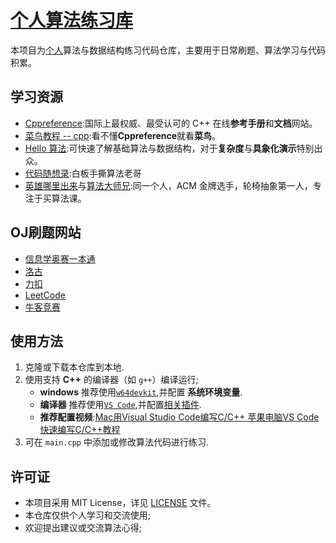 # [个人算法练习库](https://github.com/NotSleeply/codeCpp)

本项目为[个人](https://github.com/NotSleeply)算法与数据结构练习代码仓库，主要用于日常刷题、算法学习与代码积累。

## 学习资源

- [Cppreference](https://cppreference.cn):国际上最权威、最受认可的 C++ 在线**参考手册**和**文档**网站。
- [菜鸟教程 -- cpp](https://www.runoob.com/cplusplus/cpp-tutorial.html):看不懂**Cppreference**就看**菜鸟**。
- [Hello 算法](https://www.hello-algo.com):可快速了解基础算法与数据结构，对于**复杂度**与**具象化演示**特别出众。
- [代码随想录](https://space.bilibili.com/525438321):白板手撕算法老哥
- [英雄哪里出来](https://space.bilibili.com/319521269)与[算法大师兄](https://space.bilibili.com/1784235102):同一个人，ACM 金牌选手，轮椅抽象第一人，专注于买算法课。

## OJ刷题网站

- [信息学奥赛一本通](http://ybt.ssoier.cn:8088/index.php)
- [洛古](https://www.luogu.com.cn)
- [力扣](https://leetcode.cn)
- [LeetCode](https://leetcode.com)
- [牛客竞赛](https://ac.nowcoder.com)

## 使用方法

1. 克隆或下载本仓库到本地.
2. 使用支持 **C++** 的编译器（如 `g++`）编译运行;
   - **windows** 推荐使用[`w64devkit`](https://github.com/skeeto/w64devkit),并配置 **系统环境变量**.
   - **编译器** 推荐使用[`VS Code`](<https://code.visualstudio.com/>),并配置[相关插件](.vscode/extensions.json).
   - **推荐配置视频**:[Mac用Visual Studio Code编写C/C++ 苹果电脑VS Code快速编写C/C++教程](https://www.bilibili.com/video/BV1U741157Rd)
3. 可在 `main.cpp` 中添加或修改算法代码进行练习.

## 许可证

- 本项目采用 MIT License，详见 [LICENSE](LICENSE) 文件。
- 本仓库仅供个人学习和交流使用;
- 欢迎提出建议或交流算法心得;
